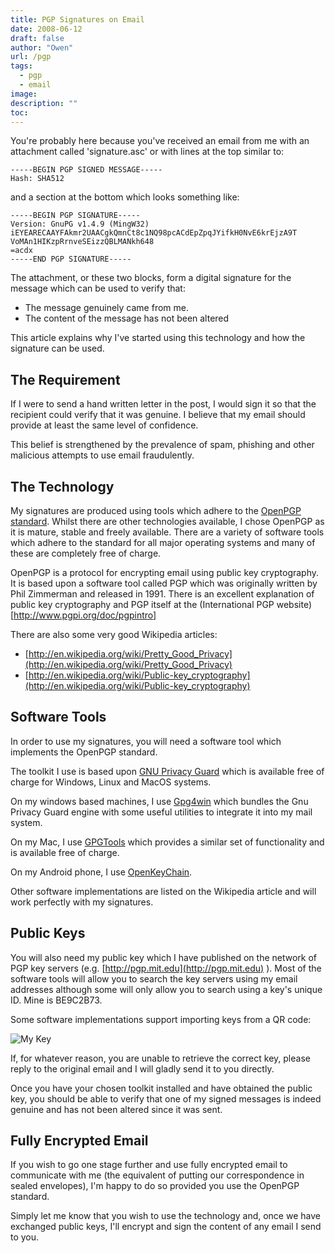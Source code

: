 ```yaml
---
title: PGP Signatures on Email
date: 2008-06-12
draft: false
author: "Owen"
url: /pgp
tags:
  - pgp
  - email
image:
description: ""
toc:
---
```


You're probably here because you've received an email from me with an attachment called 'signature.asc' or with lines at the top similar to:

    -----BEGIN PGP SIGNED MESSAGE-----
    Hash: SHA512

and a section at the bottom which looks something like:

    -----BEGIN PGP SIGNATURE-----
    Version: GnuPG v1.4.9 (MingW32)
    iEYEARECAAYFAkmr2UAACgkQmnCt8c1NQ98pcACdEpZpqJYifkH0NvE6krEjzA9T
    VoMAn1HIKzpRrnveSEizzQBLMANkh648
    =acdx
    -----END PGP SIGNATURE-----

The attachment, or these two blocks, form a digital signature for the message which can be used to verify that:

* The message genuinely came from me.
* The content of the message has not been altered

This article explains why I've started using this technology and how the signature can be used.

## The Requirement

If I were to send a hand written letter in the post, I would sign it so that the recipient could verify that it was genuine. I believe that my email should provide at least the same level of confidence.

This belief is strengthened by the prevalence of spam, phishing and other malicious attempts to use email fraudulently.

## The Technology

My signatures are produced using tools which adhere to the [OpenPGP standard](http://www.openpgp.org). Whilst there are other technologies available, I chose OpenPGP as it is mature, stable and freely available. There are a variety of software tools which adhere to the standard for all major operating systems and many of these are completely free of charge.

OpenPGP is a protocol for encrypting email using public key cryptography. It is based upon a software tool called PGP which was originally written by Phil Zimmerman and released in 1991. There is an excellent explanation of public key cryptography and PGP itself at the (International PGP website)[http://www.pgpi.org/doc/pgpintro]

There are also some very good Wikipedia articles:

* [http://en.wikipedia.org/wiki/Pretty_Good_Privacy](http://en.wikipedia.org/wiki/Pretty_Good_Privacy)
* [http://en.wikipedia.org/wiki/Public-key_cryptography](http://en.wikipedia.org/wiki/Public-key_cryptography)

## Software Tools

In order to use my signatures, you will need a software tool which implements the OpenPGP standard.

The toolkit I use is based upon [GNU Privacy Guard](http://www.gnupg.org) which is available free of charge for Windows, Linux and MacOS systems.

On my windows based machines, I use [Gpg4win](http://www.gpg4win.org) which bundles the Gnu Privacy Guard engine with some useful utilities to integrate it into my mail system.

On my Mac, I use [GPGTools](https://gpgtools.org) which provides a similar set of functionality and is available free of charge.

On my Android phone, I use [OpenKeyChain](https://www.openkeychain.org/).

Other software implementations are listed on the Wikipedia article and will work perfectly with my signatures.

## Public Keys

You will also need my public key which I have published on the network of PGP key servers (e.g. [http://pgp.mit.edu](http://pgp.mit.edu) ). Most of the software tools will allow you to search the key servers using my email addresses although some will only allow you to search using a key's unique ID. Mine is BE9C2B73.

Some software implementations support importing keys from a QR code:

![My Key]({static}/images/be9c2b73.svg)

If, for whatever reason, you are unable to retrieve the correct key, please reply to the original email and I will gladly send it to you directly.

Once you have your chosen toolkit installed and have obtained the public key, you should be able to verify that one of my signed messages is indeed genuine and has not been altered since it was sent.

## Fully Encrypted Email

If you wish to go one stage further and use fully encrypted email to communicate with me (the equivalent of putting our correspondence in sealed envelopes), I'm happy to do so provided you use the OpenPGP standard.

Simply let me know that you wish to use the technology and, once we have exchanged public keys, I'll encrypt and sign the content of any email I send to you.
